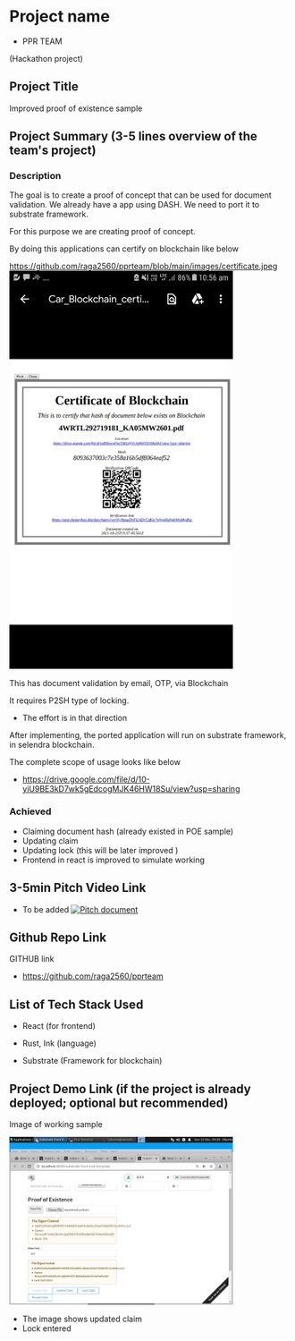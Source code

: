 # Project name

- PPR TEAM 

(Hackathon project)

## Project Title

Improved proof of existence sample

## Project Summary (3-5 lines overview of the team's project)

### Description

The goal is to create a proof of concept that can be used for document validation. We already have a app using DASH. We need to port it to substrate framework.

For this purpose we are creating proof of concept.


By doing this applications can certify on blockchain like below

https://github.com/raga2560/pprteam/blob/main/images/certificate.jpeg
<img  src="https://github.com/raga2560/pprteam/blob/main/images/certificate.jpeg" alt="alt text" width="400">

This has document validation by email, OTP, via Blockchain 

It requires P2SH type of locking.

- The effort is in that direction

After implementing, the ported application will run on substrate framework, in selendra blockchain.

The complete scope of usage looks like below

- https://drive.google.com/file/d/10-yiU9BE3kD7wk5gEdcogMJK46HW18Su/view?usp=sharing



### Achieved

- Claiming document hash (already existed in POE sample)
- Updating claim 
- Updating lock (this will be later improved )
- Frontend in react is improved to simulate working

## 3-5min Pitch Video Link

- To be added
[![Pitch document ](https://img.youtube.com/vi/_9rkGyxBd_c/0.jpg)](https://www.youtube.com/watch?v=_9rkGyxBd_c "Pitch document ")


## Github Repo Link 

GITHUB link 

- https://github.com/raga2560/pprteam

## List of Tech Stack Used

- React (for frontend)

- Rust, Ink (language)

- Substrate (Framework for blockchain)


## Project Demo Link (if the project is already deployed; optional but recommended)

Image of working sample 

<img  src="https://github.com/raga2560/pprteam/blob/main/images/locked.png" alt="alt text" width="400">

- The image shows updated claim
- Lock entered



